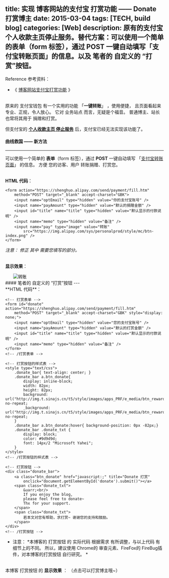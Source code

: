 title: 实现 博客网站的支付宝 打赏功能 —— Donate 打赏博主
date: 2015-03-04
tags: [TECH, build blog]
categories: [Web]
description: 原有的支付宝个人收款主页停止服务。替代方案：可以使用一个简单的表单（form 标签），通过 POST 一键自动填写「支付宝转账页面」的信息。以及 笔者的 自定义的 “打赏”按钮。
---
Reference 参考资料：
- 《 [博客网站支付宝打赏功能](http://www.zzyyss.com/archives/809) 》

<br/>原来的 支付宝钱包 有一个实用的功能 「**一键转账**」 ，使用便捷，
且页面看起来专业、正规，令人放心。 它对 业务站点 而言，无疑是个福音。
普通博主、站长 也常将其用于 捐赠和打赏。

但支付宝的 [**个人收款主页 停止服务**](http://www.ithome.com/html/it/83096.htm) 后，支付宝已经无法实现该功能了。
<br/>
#### 曲线救国 —— 新方法
---

可以使用一个简单的 **表单**（form 标签），通过 **POST** 一键自动填写 「[支付宝转账页面](https://shenghuo.alipay.com/send/payment/fill.htm)」 的信息。
方便 您的访客、用户 转账捐赠、打赏您。

<br/>**HTML 代码**：

	<form action="https://shenghuo.alipay.com/send/payment/fill.htm"
		method="POST" target="_blank" accept-charset="GBK">
		<input name="optEmail" type="hidden" value="你的支付宝账号" />
		<input name="payAmount" type="hidden" value="默认的捐赠金额" />
		<input id="title" name="title" type="hidden" value="默认显示的付款说明" />
		<input name="memo" type="hidden" value="备注" />
		<input name="pay" type="image" value="转账"
			src="https://img.alipay.com/sys/personalprod/style/mc/btn-index.png" />
	</form>

*注意： 修正 其中 需要您填写的部分。*

<br/>**显示效果**：
<form action="https://shenghuo.alipay.com/send/payment/fill.htm" method="POST" target="_blank" accept-charset="GBK" style="margin-left: 25px; display: inline;">	<input name="optEmail" type="hidden" value="你的支付宝账号" />	<input name="payAmount" type="hidden" value="默认的捐赠金额" />	<input id="title" name="title" type="hidden" value="默认显示的付款说明" />	<input name="memo" type="hidden" value="备注" />	<input name="pay" type="image" value="转账" src="https://img.alipay.com/sys/personalprod/style/mc/btn-index.png" />	</form>
<br/>
#### 笔者的 自定义的 “打赏”按钮
---
<br/>**HTML 代码**：

	<!-- 打赏表单 -->
	<form id="donate" action="https://shenghuo.alipay.com/send/payment/fill.htm" 
		method="POST" target="_blank" accept-charset="GBK" style="display: none;">
		<input name="optEmail" type="hidden" value="您的支付宝账号" />
		<input name="payAmount" type="hidden" value="默认的打赏金额" />
		<input id="title" name="title" type="hidden" value="默认显示的付款说明" />
		<input name="memo" type="hidden" value="备注" />
	</form>
	<!-- /打赏表单 -->

	<!-- 打赏按钮的样式表 -->
	<style type="text/css">
		.donate_bar{ text-align: center; }
		.donate_bar a.btn_donate{
			display: inline-block;
			width: 82px;
			height: 82px;
			background: url("http://img.t.sinajs.cn/t5/style/images/apps_PRF/e_media/btn_reward.gif") no-repeat;
			_background: url("http://img.t.sinajs.cn/t5/style/images/apps_PRF/e_media/btn_reward.gif") no-repeat; 
		}
		.donate_bar a.btn_donate:hover{ background-position: 0px -82px;}
		.donate_bar .donate_txt {
			display: block;
			color: #9d9d9d;
			font: 14px/2 "Microsoft Yahei";
		}
	</style>
	<!-- /打赏按钮的样式表 -->

	<!-- 打赏按钮 -->
	<div class="donate_bar">
		<a class="btn_donate" href="javascript:;" title="Donate 打赏" 
			onclick="document.getElementById('donate').submit()"></a>
		<span class="donate_txt">
			&uarr;<br/>
			If you enjoy the blog,
			please feel free to donate~
			Thx for your support.
		</span>
		<span class="donate_txt">
			若本文对您有帮助，求打赏~ 谢谢您的支持和鼓励。
		</span>
	</div>
	<!-- /打赏按钮 -->

- 注意： *本博客的 打赏按钮 的 实际代码 根据需求 有所调整，与以上代码 有细节上的不同。
	所以，建议使用 Chrome的 审查元素、FireFox的 FireBug插件，对本博客的打赏按钮 自行研究。 *

<br/>本博客 打赏按钮 的 **显示效果** ： （点击可以打赏博主哦~）